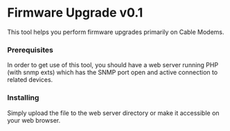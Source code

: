 # Firmware Upgrade v0.1

This tool helps you perform firmware upgrades primarily on Cable Modems.

### Prerequisites

In order to get use of this tool, you should have a web server running PHP (with snmp exts) which has the SNMP port open and active connection to related devices.

### Installing

Simply upload the file to the web server directory or make it accessible on your web browser.
